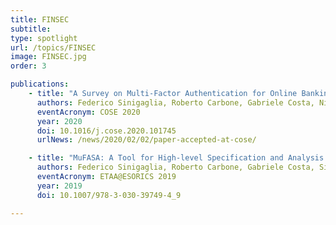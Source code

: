 ```yaml
---
title: FINSEC
subtitle:
type: spotlight
url: /topics/FINSEC
image: FINSEC.jpg
order: 3

publications:
    - title: "A Survey on Multi-Factor Authentication for Online Banking in the Wild"
      authors: Federico Sinigaglia, Roberto Carbone, Gabriele Costa, Nicola Zannone
      eventAcronym: COSE 2020
      year: 2020
      doi: 10.1016/j.cose.2020.101745
      urlNews: /news/2020/02/02/paper-accepted-at-cose/

    - title: "MuFASA: A Tool for High-level Specification and Analysis of Multi-factor Authentication Protocols"
      authors: Federico Sinigaglia, Roberto Carbone, Gabriele Costa, Silvio Ranise
      eventAcronym: ETAA@ESORICS 2019
      year: 2019
      doi: 10.1007/978-3-030-39749-4_9

---
```

